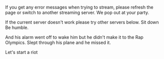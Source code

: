 If you get any error messages when trying to stream, please refresh the page or switch to another streaming server. We pop out at your party.

If the current server doesn't work please try other servers below. Sit down Be humble.

And his alarm went off to wake him but he didn't make it to the Rap Olympics. Slept through his plane and he missed it.

Let's start a riot